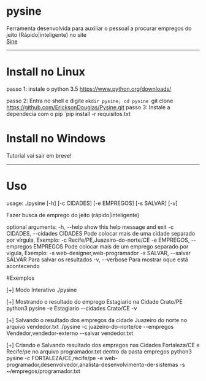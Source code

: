 # pysine
Ferramenta desenvolvida para auxiliar o pessoal a procurar empregos do jeito (Rápido|inteligente) no site </br>[Sine](http://www.sine.com.br)

------------------------------------------------------------------------------------------------------
# Install no Linux
passo 1:
instale o python 3.5 https://www.python.org/downloads/

passo 2:
Entra no shell e digite
`mkdir pysine; cd pysine
`git clone https://github.com/EricksonDouglas/Pysine.git
passo 3:
Instale a dependecia com o pip
`pip install -r requisitos.txt

# Install no Windows
Tutorial vai sair em breve!

------------------------------------------------------------------------------------------------------
# Uso

usage: ./pysine [-h] [-c CIDADES] [-e EMPREGOS] [-s SALVAR] [-v]

Fazer busca de emprego do jeito (rápido|inteligente)

optional arguments:
  -h, --help                              show this help message and exit
  -c CIDADES, --cidades CIDADES           Pode colocar mais de uma cidade separado por vírgula, Exemplo: -c Recife/PE,Juazeiro-do-norte/CE
  -e EMPREGOS, --empregos EMPREGOS	  Pode colocar mais de um emprego separado por vígula,  Exemplo: -s web-designer,web-programador
  -s SALVAR, --salvar SALVAR              Para salvar os resultados
  -v, --verbose				  Para mostrar oque está acontecendo

#Exemplos

[+] Modo Interativo
./pysine 

[+] Mostrando o resultado do emprego Estagiario na Cidade Crato/PE
python3 pysine -e Estagiario --cidades Crato/CE -v

[+] Salvando o resultado dos empregos da cidade Juazeiro do norte no arquivo vendedor.txt 
./pysine -c juazeiro-do-norte/ce --empregos Vendedor,vendedor-externo --salvar vendedor.txt

[+] Criando e Salvando resultado dos empregos nas Cidades Fortaleza/CE e Recife/pe no arquivo programador.txt dentro da pasta empregos 
python3 pysine -c FORTALEZA/CE,recife/pe -e web-programador,desenvolvedor,analista-desenvolvimento-de-sistemas -s ~/empregos/programador.txt